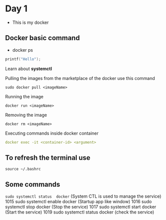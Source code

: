 # Day 1
- This is my docker 
## Docker basic command 
  - docker ps 

  ```c
  printf("Hello");

  ```
  Learn about <b>systemctl</b>

  Pulling the images from the marketplace of the docker use this command 

  ```
  sudo docker pull <imageName>
  ```
  Running the image 
  ```
  docker run <imageName>
  ```

  Removing the image
  ```
  docker rm <imageName>
  ```

  Executing commands inside docker container
  ```yaml
  docker exec -it <container-id> <argument>
  ```

  ## To refresh the terminal use
  ```
  source ~/.bashrc
  ```
  <!-- ![cmd](/home/adi/Pictures/Screenshots/cmd.png "San Juan Mountains") -->

  ## Some commands
```sudo systemctl status  docker``` (System CTL is used to manage the service)
 1015  sudo systemctl enable docker (Startup app like window)
 1016  sudo systemctl stop docker (Stop the service)
 1017  sudo systemctl start  docker (Start the service)
 1019  sudo systemctl status  docker (check the service)





  